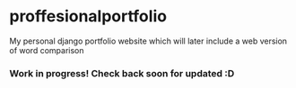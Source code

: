 # proffesionalportfolio
My personal django portfolio website which will later include a web version of word comparison
### Work in progress! Check back soon for updated :D 
